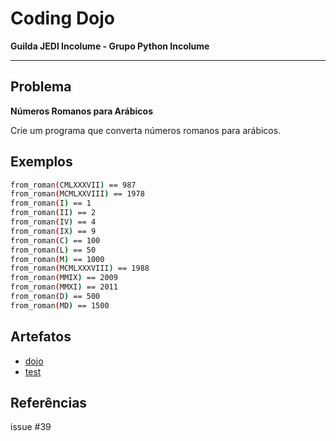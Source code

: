 # Coding Dojo
**Guilda JEDI Incolume - Grupo Python Incolume**

---

## Problema
**Números Romanos para Arábicos**

Crie um programa que converta números romanos para arábicos.

## Exemplos
```bash
from_roman(CMLXXXVII) == 987
from_roman(MCMLXXVIII) == 1978
from_roman(I) == 1
from_roman(II) == 2
from_roman(IV) == 4
from_roman(IX) == 9
from_roman(C) == 100
from_roman(L) == 50
from_roman(M) == 1000
from_roman(MCMLXXXVIII) == 1988
from_roman(MMIX) == 2009
from_roman(MMXI) == 2011
from_roman(D) == 500
from_roman(MD) == 1500
```

## Artefatos

- [dojo](./dojo.py)
- [test](./test_20231016.py)

## Referências
issue #39
